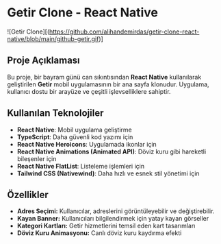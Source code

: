 # Getir Clone - React Native

![Getir Clone][(https://github.com/alihandemirdas/getir-clone-react-native/blob/main/github-getir.gif)]

## Proje Açıklaması
Bu proje, bir bayram günü can sıkıntısından **React Native** kullanılarak geliştirilen **Getir** mobil uygulamasının bir ana sayfa klonudur. Uygulama, kullanıcı dostu bir arayüze ve çeşitli işlevselliklere sahiptir.

## Kullanılan Teknolojiler
- **React Native**: Mobil uygulama geliştirme
- **TypeScript**: Daha güvenli kod yazımı için
- **React Native Heroicons**: Uygulamada ikonlar için
- **React Native Animations (Animated API)**: Döviz kuru gibi hareketli bileşenler için
- **React Native FlatList**: Listeleme işlemleri için
- **Tailwind CSS (Nativewind)**: Daha hızlı ve esnek stil yönetimi için

## Özellikler
- **Adres Seçimi:** Kullanıcılar, adreslerini görüntüleyebilir ve değiştirebilir.
- **Kayan Banner:** Kullanıcıları bilgilendirmek için yatay kayan görseller
- **Kategori Kartları:** Getir hizmetlerini temsil eden kart tasarımları
- **Döviz Kuru Animasyonu:** Canlı döviz kuru kaydırma efekti
